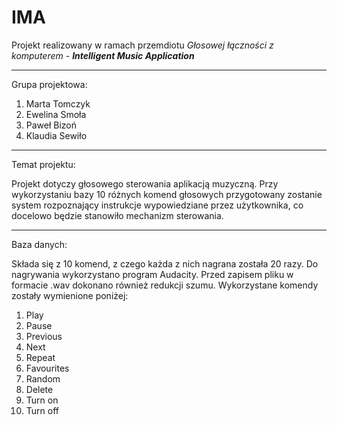 # IMA

Projekt realizowany w ramach przemdiotu *Głosowej łączności z komputerem* - **_Intelligent Music Application_**

---

Grupa projektowa:

1. Marta Tomczyk
2. Ewelina Smoła
3. Paweł Bizoń
4. Klaudia Sewiło

---

Temat projektu:

   Projekt dotyczy głosowego sterowania aplikacją muzyczną. Przy wykorzystaniu bazy 10 różnych komend głosowych przygotowany zostanie system rozpoznający instrukcje wypowiedziane przez użytkownika, co docelowo będzie stanowiło mechanizm sterowania.

---

Baza danych:

   Składa się z 10 komend, z czego każda z nich nagrana została 20 razy. Do nagrywania wykorzystano program Audacity. Przed zapisem pliku w formacie .wav dokonano również redukcji szumu. Wykorzystane komendy zostały wymienione poniżej:

1. Play
2. Pause
3. Previous
4. Next
5. Repeat
6. Favourites
7. Random
8. Delete
9. Turn on
10. Turn off